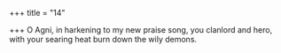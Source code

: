 +++
title = "14"

+++
O Agni, in harkening to my new praise song, you clanlord and hero, with your searing heat burn down the wily demons.